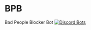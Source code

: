 # BPB
Bad People Blocker Bot
[![Discord Bots](https://discordbots.org/api/widget/416696547301130267.svg)](https://discordbots.org/bot/416696547301130267)
